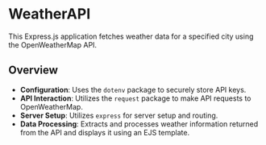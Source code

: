 # WeatherAPI

This Express.js application fetches weather data for a specified city using the OpenWeatherMap API.

## Overview

- **Configuration**: Uses the `dotenv` package to securely store API keys.
- **API Interaction**: Utilizes the `request` package to make API requests to OpenWeatherMap.
- **Server Setup**: Utilizes `express` for server setup and routing.
- **Data Processing**: Extracts and processes weather information returned from the API and displays it using an EJS template.
